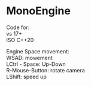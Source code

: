 # MonoEngine
Code for:</br>
vs 17+ </br>
ISO C++20</br>

Engine Space movement:</br>
WSAD: mowement</br>
LCtrl - Space: Up-Down</br>
R-Mouse-Button: rotate camera</br>
LShift: speed up</br>
